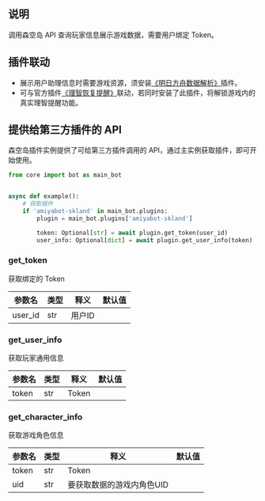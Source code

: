 ## 说明

调用森空岛 API 查询玩家信息展示游戏数据，需要用户绑定 Token。

## 插件联动

- 展示用户助理信息时需要游戏资源，须安装[《明日方舟数据解析》](/#/shop)插件。
- 可与官方插件[《理智恢复提醒》](/#/shop)联动，若同时安装了此插件，将解锁游戏内的真实理智提醒功能。

## 提供给第三方插件的 API

森空岛插件实例提供了可给第三方插件调用的 API，通过主实例获取插件，即可开始使用。

```python
from core import bot as main_bot


async def example():
    # 获取插件
    if 'amiyabot-skland' in main_bot.plugins:
        plugin = main_bot.plugins['amiyabot-skland']

        token: Optional[str] = await plugin.get_token(user_id)
        user_info: Optional[dict] = await plugin.get_user_info(token)
```

### get_token

获取绑定的 Token

| 参数名     | 类型  | 释义   | 默认值 |
|---------|-----|------|-----|
| user_id | str | 用户ID |     |

### get_user_info

获取玩家通用信息

| 参数名   | 类型  | 释义    | 默认值 |
|-------|-----|-------|-----|
| token | str | Token |     |

### get_character_info

获取游戏角色信息

| 参数名   | 类型  | 释义             | 默认值 |
|-------|-----|----------------|-----|
| token | str | Token          |     |
| uid   | str | 要获取数据的游戏内角色UID |     |
